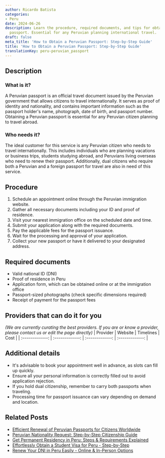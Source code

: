 ```yaml
---
author: Ricardo Batista
categories:
- Peru
date: 2024-06-26
description: Learn the procedure, required documents, and tips for obtaining a Peruvian
  passport. Essential for any Peruvian planning international travel.
draft: false
meta_title: 'How to Obtain a Peruvian Passport: Step-by-Step Guide'
title: 'How to Obtain a Peruvian Passport: Step-by-Step Guide'
translationKey: peru-peruvian_passport
---
```



## Description
### What is it?
A Peruvian passport is an official travel document issued by the Peruvian government that allows citizens to travel internationally. It serves as proof of identity and nationality, and contains important information such as the passport holder's name, photograph, date of birth, and passport number. Obtaining a Peruvian passport is essential for any Peruvian citizen planning to travel abroad.

### Who needs it?
The ideal customer for this service is any Peruvian citizen who needs to travel internationally. This includes individuals who are planning vacations or business trips, students studying abroad, and Peruvians living overseas who need to renew their passport. Additionally, dual citizens who require both a Peruvian and a foreign passport for travel are also in need of this service.

## Procedure

1. Schedule an appointment online through the Peruvian immigration website.
2. Gather all necessary documents including your ID and proof of residence.
3. Visit your nearest immigration office on the scheduled date and time.
4. Submit your application along with the required documents.
5. Pay the applicable fees for the passport issuance.
6. Wait for the processing and approval of your application.
7. Collect your new passport or have it delivered to your designated address.


## Required documents

- Valid national ID (DNI)
- Proof of residence in Peru
- Application form, which can be obtained online or at the immigration office
- Passport-sized photographs (check specific dimensions required)
- Receipt of payment for the passport fees


## Providers that can do it for you
_(We are currently curating the best providers. If you are or know a provider, please contact us or edit the page directly)_
| Provider        |     Website     |     Timelines    |       Cost      |
| :-------------: | :-------------: |  :-------------: | :-------------: |

## Additional details

- It's advisable to book your appointment well in advance, as slots can fill up quickly.
- Ensure all your personal information is correctly filled out to avoid application rejection.
- If you hold dual citizenship, remember to carry both passports when traveling.
- Processing time for passport issuance can vary depending on demand and location.




## Related Posts

- [Efficient Renewal of Peruvian Passports for Citizens Worldwide](https://tramitit.com/guides/peru/passport_renewal/)
- [Peruvian Nationality Request: Step-by-Step Citizenship Guide](https://tramitit.com/guides/peru/nationality_request/)
- [Get Permanent Residency in Peru: Steps & Requirements Explained](https://tramitit.com/guides/peru/permanent_residency_certificate/)
- [Effortlessly Obtain a Student Visa for Peru - Step-by-Step](https://tramitit.com/guides/peru/student_visa_request/)
- [Renew Your DNI in Peru Easily - Online & In-Person Options](https://tramitit.com/guides/peru/dni_renewal/)